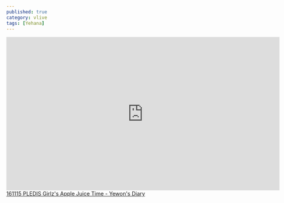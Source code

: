 ```yaml
---
published: true
category: vlive
tags: [Yehana]
---
```

<iframe src="http://www.vlive.tv/embed/16891" frameborder="no" scrolling="no" marginwidth="0" marginheight="0" WIDTH="720" HEIGHT="405" allowfullscreen></iframe><br /><a href="" target="_blank">161115 PLEDIS Girlz's Apple Juice Time - Yewon's Diary</a>